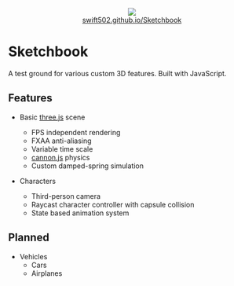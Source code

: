 <p align="center">
   <a href="https://swift502.github.io/Sketchbook"><img src="https://i.imgur.com/i4Kdb5H.png"></a>
   <br>
   <a href="https://swift502.github.io/Sketchbook">swift502.github.io/Sketchbook</a>
</p>


# Sketchbook

A test ground for various custom 3D features. Built with JavaScript.

## Features

* Basic [three.js](https://github.com/mrdoob/three.js) scene
    * FPS independent rendering
    * FXAA anti-aliasing
    * Variable time scale
    * [cannon.js](https://github.com/schteppe/cannon.js) physics
    * Custom damped-spring simulation

* Characters
    * Third-person camera
    * Raycast character controller with capsule collision
    * State based animation system

## Planned

* Vehicles
    * Cars
    * Airplanes
